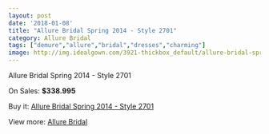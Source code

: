 ```yaml
---
layout: post
date: '2018-01-08'
title: "Allure Bridal Spring 2014 - Style 2701"
category: Allure Bridal
tags: ["demure","allure","bridal","dresses","charming"]
image: http://img.idealgown.com/3921-thickbox_default/allure-bridal-spring-2014-style-2701.jpg
---
```

Allure Bridal Spring 2014 - Style 2701

On Sales: **$338.995**
<a href="https://www.idealgown.com/en/allure-bridal/1823-allure-bridal-spring-2014-style-2701.html"><amp-img layout="responsive" width="600" height="600" src="//img.idealgown.com/3921-thickbox_default/allure-bridal-spring-2014-style-2701.jpg" alt="Allure Bridal Spring 2014 - Style 2701 0" /></a>
<a href="https://www.idealgown.com/en/allure-bridal/1823-allure-bridal-spring-2014-style-2701.html"><amp-img layout="responsive" width="600" height="600" src="//img.idealgown.com/3923-thickbox_default/allure-bridal-spring-2014-style-2701.jpg" alt="Allure Bridal Spring 2014 - Style 2701 1" /></a>
<a href="https://www.idealgown.com/en/allure-bridal/1823-allure-bridal-spring-2014-style-2701.html"><amp-img layout="responsive" width="600" height="600" src="//img.idealgown.com/3922-thickbox_default/allure-bridal-spring-2014-style-2701.jpg" alt="Allure Bridal Spring 2014 - Style 2701 2" /></a>

Buy it: [Allure Bridal Spring 2014 - Style 2701](https://www.idealgown.com/en/allure-bridal/1823-allure-bridal-spring-2014-style-2701.html "Allure Bridal Spring 2014 - Style 2701")

View more: [Allure Bridal](https://www.idealgown.com/en/29-allure-bridal "Allure Bridal")